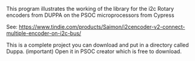This program illustrates the working of the library for the i2c Rotary encoders from 
DUPPA on the PSOC microprocessors from Cypress 

See: https://www.tindie.com/products/Saimon/i2cencoder-v2-connect-multiple-encoder-on-i2c-bus/	

 This is a complete project you can download and put in a directory called Duppa. (important)
 Open it in PSOC creator which is free to download.
 
 
 
